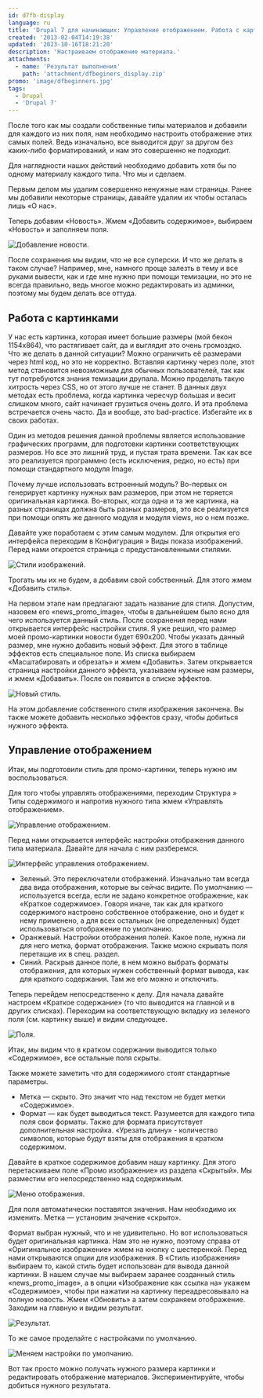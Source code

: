 ```yaml
---
id: d7fb-display
language: ru
title: 'Drupal 7 для начинающих: Управление отображением. Работа с картинками.'
created: '2013-02-04T14:19:38'
updated: '2023-10-16T18:21:20'
description: 'Настраиваем отображение материала.'
attachments:
  - name: 'Результат выполнения'
    path: 'attachment/dfbeginers_display.zip'
promo: 'image/dfbeginners.jpg'
tags:
  - Drupal
  - 'Drupal 7'
---
```


После того как мы создали собственные типы материалов и добавили для каждого из
них поля, нам необходимо настроить отображение этих самых полей. Ведь
изначально, все выводится друг за другом без каких-либо форматирований, и нам
это совершенно не подходит.

Для наглядности наших действий необходимо добавить хотя бы по одному материалу
каждого типа. Что мы и сделаем.

Первым делом мы удалим совершенно ненужные нам страницы. Ранее мы добавили
некоторые страницы, давайте удалим их чтобы осталась лишь «О нас».

Теперь добавим «Новость». Жмем «Добавить содержимое», выбираем «Новость» и
заполняем поля.

![Добавление новости.](image/1.png)

После сохранения мы видим, что не все суперски. И что же делать в таком случае?
Например, мне, намного проще залезть в тему и все руками вывести, как и где мне
нужно при помощи темизации, но это не всегда правильно, ведь многое можно
редактировать из админки, поэтому мы будем делать все оттуда.

## Работа с картинками

У нас есть картинка, которая имеет большие размеры (мой бекон 1154х864), что
растягивает сайт, да и выглядит это очень громоздко. Что же делать в данной
ситуации? Можно ограничить её размерами через html код, но это не корректно.
Вставляя картинку через поле, этот метод становится невозможным для обычных
пользователей, так как тут потребуются знания темизации друпала. Можно проделать
такую хитрость через CSS, но от этого лучше не станет. В данных двух методах
есть проблема, когда картинка чересчур большая и весит слишком много, сайт
начинает грузиться очень долго. И эта проблема встречается очень часто. Да и
вообще, это bad-practice. Избегайте их в своих работах.

Один из методов решения данной проблемы является использование графических
программ, для подготовки картинки соответствующих размеров. Но все это лишний
труд, и пустая трата времени. Так как все это реализуется программно (есть
исключения, редко, но есть) при помощи стандартного модуля Image.

Почему лучше использовать встроенный модуль? Во-первых он генерирует картинку
нужных вам размеров, при этом не теряется оригинальная картинка. Во-вторых,
когда одна и та же картинка, на разных страницах должна быть разных размеров,
это все реализуется при помощи опять же данного модуля и модуля views, но о нем
позже.

Давайте уже поработаем с этим самым модулем. Для открытия его интерфейса
переходим в Конфигурация » Виды показа изображений. Перед нами откроется
страница с предустановленными стилями.

![Стили изображений.](image/2.png)

Трогать мы их не будем, а добавим свой собственный. Для этого жмем «Добавить
стиль».

На первом этапе нам предлагают задать название для стиля. Допустим, назовем его
«news_promo_image», чтобы в дальнейшем было ясно для чего используется данный
стиль. После сохранения перед нами открывается интерфейс настройки стиля. Я уже
решил, что размер моей промо-картинки новости будет 690х200. Чтобы указать
данный размер, мне нужно добавить новый эффект. Для этого в таблице эффектов
есть специальное поле. Из списка выбираем «Масштабировать и обрезать» и жмем
«Добавить». Затем открывается страница настройки данного эффекта, указываем
нужные нам размеры, и жмем «Добавить». После он появится в списке эффектов.

![Новый стиль.](image/3.png)

На этом добавление собственного стиля изображения закончена. Вы также можете
добавить несколько эффектов сразу, чтобы добиться нужного эффекта.

## Управление отображением

Итак, мы подготовили стиль для промо-картинки, теперь нужно им воспользоваться.

Для того чтобы управлять отображениями, переходим Структура » Типы содержимого и
напротив нужного типа жмем «Управлять отображением».

![Управление отображением.](image/4.png)

Перед нами открывается интерфейс настройки отображения данного типа материала.
Давайте для начала с ним разберемся.

![Интерфейс управления отображением.](image/5.png)

- Зеленый. Это переключатели отображений. Изначально там всегда два вида
  отображения, которые вы сейчас видите. По умолчанию — используется всегда,
  если не задано конкретное отображение, как «Краткое содержимое». Говоря иначе,
  так как для краткого содержимого настроено собственное отображение, оно и
  будет к нему применено, а для всех остальных (не определенных) будет
  использоваться отображение по умолчанию.
- Оранжевый. Настройки отображения полей. Какое поле, нужна ли для него метка,
  формат отображения. Также можно скрывать поля перетащив их в спец. раздел.
- Синий. Раскрыв данное поле, в нем можно выбрать форматы отображения, для
  которых нужен собственный формат вывода, как для краткого содержания. Там же
  его можно и отключить.

Теперь перейдем непосредственно к делу. Для начала давайте настроем «Краткое
содержание» (то что выводится на главной и в других списках). Переходим на
соответствующую вкладку из зеленого поля (см. картинку выше) и видим следующее.

![Поля.](image/6.png)

Итак, мы видим что в кратком содержании выводится только «Содержимое», все
остальные поля скрыты.

Также можете заметить что для содержимого стоят стандартные параметры.

- Метка — скрыто. Это значит что над текстом не будет метки «Содержимое».
- Формат — как будет выводиться текст. Разумеется для каждого типа поля свои
  форматы. Также для формата присутствует дополнительная настройка. «Урезать
  длину» - количество символов, которые будут взяты для отображения в кратком
  содержимом.

Давайте в краткое содержимое добавим нашу картинку. Для этого перетаскиваем поле
«Промо изображение» из раздела «Скрытый». Мы разместим его непосредственно над
содержимым.

![Меню отображения.](image/7.png)

Для поля автоматически поставятся значения. Нам необходимо их изменить. Метка —
установим значение «скрыто».

Формат выбран нужный, что и не удивительно. Но вот использоваться будет
оригинальная картинка. Нам это не нужно, поэтому справа от «Оригинальное
изображение» жмем на кнопку с шестеренкой. Перед нами открываются опции для
изображения. В «Стиль изображения» выбираем то, какой стиль будет использован
для вывода данной картинки. В нашем случае мы выбираем заранее созданный стиль
«news_promo_image», а в опции «Изображение как ссылка на» укажем «Содержимое»,
чтобы при нажатии на картинку переадресовывало на полную новость. Жмем
«Обновить» а затем сохраняем отображение. Заходим на главную и видим результат.

![Результат.](image/8.png)

То же самое проделайте с настройками по умолчанию.

![Меняем настройки по умолчанию.](image/9.png)

Вот так просто можно получать нужного размера картинки и редактировать
отображение материалов. Экспериментируйте, чтобы добиться нужного результата.
